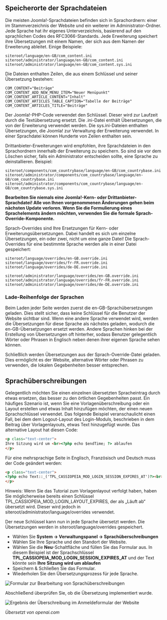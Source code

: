 <!-- Filename: J4.x:Language_Overrides / Display title: Sprachüberschreibungen  -->

## Speicherorte der Sprachdateien

Die meisten Joomla!-Sprachdateien befinden sich in Sprachordnern: einer im Stammverzeichnis der Website und ein weiterer im Administrator-Ordner. Jede Sprache hat ihr eigenes Unterverzeichnis, basierend auf den sprachlichen Codes des RFC3066-Standards. Jede Erweiterung speichert ihre Übersetzungen mit einem Namen, der sich aus dem Namen der Erweiterung ableitet. Einige Beispiele:

    siteroot/language/en-GB/com_content.ini
    siteroot/administrator/language/en-GB/com_content.ini
    siteroot/administrator/language/en-GB/com_content.sys.ini

Die Dateien enthalten Zeilen, die aus einem Schlüssel und seiner Übersetzung bestehen:

    COM_CONTENT="Beiträge"
    COM_CONTENT_ADD_NEW_MENU_ITEM="Neuer Menüpunkt"
    COM_CONTENT_ARTICLE_CONTENT="Inhalt"
    COM_CONTENT_ARTICLES_TABLE_CAPTION="Tabelle der Beiträge"
    COM_CONTENT_ARTICLES_TITLE="Beiträge"

Der Joomla!-PHP-Code verwendet den Schlüssel. Dieser wird zur Laufzeit durch die Textübersetzung ersetzt. Die .ini-Datei enthält Übersetzungen, die von der Erweiterung verwendet werden. Die sys.ini-Dateien enthalten Übersetzungen, die Joomla! zur Verwaltung der Erweiterung verwendet. In einer Sprachdatei können Hunderte von Zeilen enthalten sein.

Drittanbieter-Erweiterungen wird empfohlen, ihre Sprachdateien in den Sprachordnern innerhalb der Erweiterung zu speichern. So sind sie vor dem Löschen sicher, falls ein Administrator entscheiden sollte, eine Sprache zu deinstallieren. Beispiel:

    siteroot/components/com_countrybase/language/en-GB/com_countrybase.ini
    siteroot/administrator/components/com_countrybase/language/en-GB/com_countrybase.ini
    siteroot/administrator/components/com_countrybase/language/en-GB/com_countrybase.sys.ini

**Bearbeiten Sie niemals eine Joomla!-Kern- oder Drittanbieter-Sprachdatei! Alle von Ihnen vorgenommenen Änderungen gehen beim nächsten Update verloren. Wenn Sie die Formulierung eines Sprachelements ändern möchten, verwenden Sie die formale Sprach-Override-Komponente.**

Sprach-Overrides sind Ihre Ersetzungen für Kern- oder Erweiterungsübersetzungen. Dabei handelt es sich um einzelne Übersetzungen, ein oder zwei, nicht um eine ganze Datei! Die Sprach-Overrides für eine bestimmte Sprache werden alle in einer Datei gespeichert:

    siteroot/language/overrides/en-GB.override.ini
    siteroot/language/overrides/fr-FR.override.ini
    siteroot/language/overrides/de-DE.override.ini

    siteroot/administrator/language/overrides/en-GB.override.ini
    siteroot/administrator/language/overrides/fr-FR.override.ini
    siteroot/administrator/language/overrides/de-DE.override.ini

### Lade-Reihenfolge der Sprachen

Beim Laden jeder Seite werden zuerst die en-GB-Sprachübersetzungen geladen. Dies stellt sicher, dass keine Schlüssel für die Benutzer der Website sichtbar sind. Wenn eine andere Sprache verwendet wird, werden die Übersetzungen für diese Sprache als nächstes geladen, wodurch die en-GB-Übersetzungen ersetzt werden. Andere Sprachen hinken bei der Erstellung von Übersetzungen oft hinterher, sodass Benutzer gelegentlich Wörter oder Phrasen in Englisch neben denen ihrer eigenen Sprache sehen können.

Schließlich werden Übersetzungen aus der Sprach-Override-Datei geladen. Dies ermöglicht es der Website, alternative Wörter oder Phrasen zu verwenden, die lokalen Gegebenheiten besser entsprechen.

## Sprachüberschreibungen

Gelegentlich möchten Sie einen einzelnen übersetzten Spracheintrag durch etwas ersetzen, das besser zu den örtlichen Gegebenheiten passt. Ein häufiges Szenario ist, wenn Sie eine Vorlagenüberschreibung oder ein Layout erstellen und etwas Inhalt hinzufügen möchten, der einen neuen Sprachschlüssel verwendet. Das folgende Beispiel veranschaulicht einen Fall, bei dem dem Logout-Layout des Login-Moduls, beschrieben in dem Beitrag über Vorlagenlayouts, etwas Text hinzugefügt wurde. Das alternative Layout hat diesen Code:

```html
<p class="text-center">
Ihre Sitzung wird um <br><?php echo $endTime; ?> ablaufen
</p>
```

Für eine mehrsprachige Seite in Englisch, Französisch und Deutsch muss der Code geändert werden:

```html
<p class="text-center">
<?php echo Text::_('TPL_CASSIOPEIA_MOD_LOGIN_SESSION_EXPIRES_AT')?><br><?php echo $endTime; ?>
</p>
```

Hinweis: Wenn Sie das Tutorial zum Vorlagenlayout verfolgt haben, haben Sie möglicherweise bereits einen Schlüssel TPL_CASSIOPEIA_MOD_LOGIN_LAYOUT_EXPIRES, der als „Läuft ab“ übersetzt wird. Dieser wird jedoch in siteroot/administrator/language/overrides verwendet.

Der neue Schlüssel kann nun in jede Sprache übersetzt werden. Die Übersetzungen werden in siteroot/language/overrides gespeichert.

- Wählen Sie **System **→** Verwaltungspanel **→** Sprachüberschreibungen**
- Wählen Sie Ihre Sprache und den Standort der Website.
- Wählen Sie die **Neu**-Schaltfläche und füllen Sie das Formular aus. In diesem Beispiel ist der Sprachschlüssel **TPL_CASSIOPEIA_MOD_LOGIN_SESSION_EXPIRES_AT** und der Text könnte sein **Ihre Sitzung wird um ablaufen**
- Speichern & Schließen Sie das Formular.
- Wiederholen Sie den Übersetzungsprozess für jede Sprache.

![Formular zur Bearbeitung von Sprachüberschreibungen](../../../en/images/languages/language-overrides-edit.png)

Abschließend überprüfen Sie, ob die Übersetzung implementiert wurde.

![Ergebnis der Überschreibung im Anmeldeformular der Website](../../../en/images/languages/language-overrides-custom-logout.png)

*Übersetzt von openai.com*

